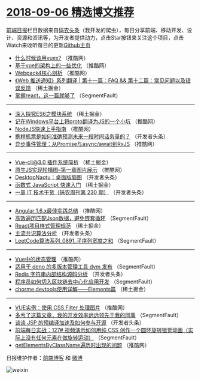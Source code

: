# [2018-09-06 精选博文推荐](http://hao.caibaojian.com/date/2018/09/06)

[前端日报](http://caibaojian.com/c/news)栏目数据来自[码农头条](http://hao.caibaojian.com/)（我开发的爬虫），每日分享前端、移动开发、设计、资源和资讯等，为开发者提供动力，点击Star按钮来关注这个项目，点击Watch来收听每日的更新[Github主页](https://github.com/kujian/frontendDaily)
* [什么时候该用vuex?](http://hao.caibaojian.com/85432.html) （推酷网）
* [基于vue的架构上的一些优化](http://hao.caibaojian.com/85434.html) （推酷网）
* [Webpack4核心剖析](http://hao.caibaojian.com/85425.html) （推酷网）
* [《Web 推送通知》系列翻译 | 第十一篇：FAQ &amp;&amp; 第十二篇：常见问题以及错误反馈](http://hao.caibaojian.com/85359.html) （稀土掘金）
* [掌握react，这一篇就够了](http://hao.caibaojian.com/85346.html) （SegmentFault）

***
* [深入探究ES6之模块系统](http://hao.caibaojian.com/85367.html) （稀土掘金）
* [记在Windows平台上将proto翻译为JS的一个小坑](http://hao.caibaojian.com/85419.html) （推酷网）
* [NodeJS快速上手指南](http://hao.caibaojian.com/85421.html) （推酷网）
* [携程机票是如何准确预测未来一段时间话务量的？](http://hao.caibaojian.com/85379.html) （开发者头条）
* [异步事件管理：从Promise与async/await到RxJS](http://hao.caibaojian.com/85423.html) （推酷网）

***
* [Vue-cli@3.0 插件系统简析](http://hao.caibaojian.com/85362.html) （稀土掘金）
* [原生JS实现轮播图&#8211;第一章图片展示](http://hao.caibaojian.com/85424.html) （推酷网）
* [DesktopNaotu：桌面版脑图](http://hao.caibaojian.com/85392.html) （开发者头条）
* [函数式 JavaScript 快速入门](http://hao.caibaojian.com/85360.html) （稀土掘金）
* [一周 IT 技术干货（码农周刊第 230 期）](http://hao.caibaojian.com/85381.html) （开发者头条）

***
* [Angular 1.6.x最佳实践总结](http://hao.caibaojian.com/85427.html) （推酷网）
* [高效遍历匹配Json数据，避免嵌套循环](http://hao.caibaojian.com/85345.html) （SegmentFault）
* [React项目样式管理规范](http://hao.caibaojian.com/85366.html) （稀土掘金）
* [主流共识算法分析](http://hao.caibaojian.com/85385.html) （开发者头条）
* [LeetCode算法系列_0891_子序列宽度之和](http://hao.caibaojian.com/85354.html) （SegmentFault）

***
* [Vue中的状态管理](http://hao.caibaojian.com/85418.html) （推酷网）
* [适用于 deno 的多版本管理工具 dvm 发布](http://hao.caibaojian.com/85349.html) （SegmentFault）
* [Redis 字符串内部结构源码分析](http://hao.caibaojian.com/85386.html) （开发者头条）
* [程序员如何切入区块链去中心化应用开发](http://hao.caibaojian.com/85355.html) （SegmentFault）
* [chorme devtools使用详解——Elements篇](http://hao.caibaojian.com/85368.html) （稀土掘金）

***
* [VUE实例：使用 CSS Filter 处理图片](http://hao.caibaojian.com/85430.html) （推酷网）
* [多亏了这篇文章，我的开发效率远远领先于我的同事](http://hao.caibaojian.com/85347.html) （SegmentFault）
* [谈谈 JSP 的预编译加速及如何参与开源](http://hao.caibaojian.com/85387.html) （开发者头条）
* [前端每日实战：127# 视频演示如何用纯 CSS 创作一个圆环旋转错觉动画（实际上没有任何元素在做旋转运动）](http://hao.caibaojian.com/85356.html) （SegmentFault）
* [getElementsByClassName遍历时出现的问题](http://hao.caibaojian.com/85420.html) （推酷网）

日报维护作者：[前端博客](http://caibaojian.com/) 和 [微博](http://caibaojian.com/go/weibo)

![weixin](https://user-images.githubusercontent.com/3055447/38468989-651132ac-3b80-11e8-8e6b-15122322a9d7.png)